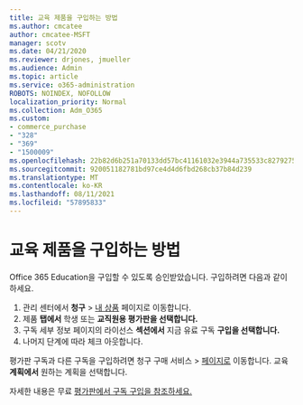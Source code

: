 ```yaml
---
title: 교육 제품을 구입하는 방법
ms.author: cmcatee
author: cmcatee-MSFT
manager: scotv
ms.date: 04/21/2020
ms.reviewer: drjones, jmueller
ms.audience: Admin
ms.topic: article
ms.service: o365-administration
ROBOTS: NOINDEX, NOFOLLOW
localization_priority: Normal
ms.collection: Adm_O365
ms.custom:
- commerce_purchase
- "328"
- "369"
- "1500009"
ms.openlocfilehash: 22b82d6b251a70133dd57bc41161032e3944a735533c82792756434325aefe5a
ms.sourcegitcommit: 920051182781bd97ce4d4d6fbd268cb37b84d239
ms.translationtype: MT
ms.contentlocale: ko-KR
ms.lasthandoff: 08/11/2021
ms.locfileid: "57895833"
---
```

# <a name="how-to-purchase-an-education-offer"></a>교육 제품을 구입하는 방법

Office 365 Education을 구입할 수 있도록 승인받았습니다. 구입하려면 다음과 같이 하세요.
  
1. 관리 센터에서 **청구** \> [내 상품](https://go.microsoft.com/fwlink/p/?linkid=842054) 페이지로 이동합니다.
2. 제품 **탭에서** 학생 또는 **교직원용 평가판을 선택합니다.**
3. 구독 세부 정보 페이지의 라이선스 **섹션에서** 지금 유료 구독 **구입을 선택합니다.**
4. 나머지 단계에 따라 체크 아웃합니다.

평가판 구독과 다른 구독을 구입하려면 청구  구매 서비스 \> [페이지로](https://go.microsoft.com/fwlink/p/?linkid=868433) 이동합니다. 교육 **계획에서** 원하는 계획을 선택합니다.

자세한 내용은 무료 [평가판에서 구독 구입을 참조하세요.](https://docs.microsoft.com/microsoft-365/commerce/try-or-buy-microsoft-365#buy-a-subscription-from-your-free-trial)